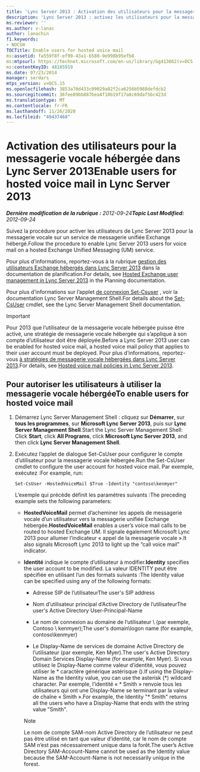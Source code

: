 ```yaml
---
title: 'Lync Server 2013 : Activation des utilisateurs pour la messagerie vocale hébergée'
description: 'Lync Server 2013 : activez les utilisateurs pour la messagerie vocale hébergée.'
ms.reviewer: ''
ms.author: v-lanac
author: lanachin
f1.keywords:
- NOCSH
TOCTitle: Enable users for hosted voice mail
ms:assetid: fa559f8f-ef99-43a1-b580-9e998b95efb8
ms:mtpsurl: https://technet.microsoft.com/en-us/library/Gg413062(v=OCS.15)
ms:contentKeyID: 48185919
ms.date: 07/23/2014
manager: serdars
mtps_version: v=OCS.15
ms.openlocfilehash: 3853a70d433c09029a02f2ca6256b5988defdcb2
ms.sourcegitcommit: 36fee89bb887bea4f18b19f17a8c69daf5bc423d
ms.translationtype: MT
ms.contentlocale: fr-FR
ms.lasthandoff: 11/26/2020
ms.locfileid: "49437468"
---
```

# <a name="enable-users-for-hosted-voice-mail-in-lync-server-2013"></a><span data-ttu-id="e4de1-103">Activation des utilisateurs pour la messagerie vocale hébergée dans Lync Server 2013</span><span class="sxs-lookup"><span data-stu-id="e4de1-103">Enable users for hosted voice mail in Lync Server 2013</span></span>

<div data-xmlns="http://www.w3.org/1999/xhtml">

<div class="topic" data-xmlns="http://www.w3.org/1999/xhtml" data-msxsl="urn:schemas-microsoft-com:xslt" data-cs="https://msdn.microsoft.com/">

<div data-asp="https://msdn2.microsoft.com/asp">



</div>

<div id="mainSection">

<div id="mainBody"><span data-ttu-id="e4de1-104">

<span> </span></span><span class="sxs-lookup"><span data-stu-id="e4de1-104">

<span> </span></span></span>

<span data-ttu-id="e4de1-105">_**Dernière modification de la rubrique :** 2012-09-24_</span><span class="sxs-lookup"><span data-stu-id="e4de1-105">_**Topic Last Modified:** 2012-09-24_</span></span>

<span data-ttu-id="e4de1-106">Suivez la procédure pour activer les utilisateurs de Lync Server 2013 pour la messagerie vocale sur un service de messagerie unifiée Exchange hébergé.</span><span class="sxs-lookup"><span data-stu-id="e4de1-106">Follow the procedure to enable Lync Server 2013 users for voice mail on a hosted Exchange Unified Messaging (UM) service.</span></span>

<span data-ttu-id="e4de1-107">Pour plus d’informations, reportez-vous à la rubrique [gestion des utilisateurs Exchange hébergés dans Lync Server 2013](lync-server-2013-hosted-exchange-user-management.md) dans la documentation de planification.</span><span class="sxs-lookup"><span data-stu-id="e4de1-107">For details, see [Hosted Exchange user management in Lync Server 2013](lync-server-2013-hosted-exchange-user-management.md) in the Planning documentation.</span></span>

<span data-ttu-id="e4de1-108">Pour plus d’informations sur l’applet [de connexion Set-Csuser](https://docs.microsoft.com/powershell/module/skype/Set-CsUser) , voir la documentation Lync Server Management Shell.</span><span class="sxs-lookup"><span data-stu-id="e4de1-108">For details about the [Set-CsUser](https://docs.microsoft.com/powershell/module/skype/Set-CsUser) cmdlet, see the Lync Server Management Shell documentation.</span></span>

<div>


> [!IMPORTANT]  
> <span data-ttu-id="e4de1-109">Pour 2013 que l’utilisateur de la messagerie vocale hébergée puisse être activé, une stratégie de messagerie vocale hébergée qui s’applique à son compte d’utilisateur doit être déployée.</span><span class="sxs-lookup"><span data-stu-id="e4de1-109">Before a Lync Server 2013 user can be enabled for hosted voice mail, a hosted voice mail policy that applies to their user account must be deployed.</span></span> <span data-ttu-id="e4de1-110">Pour plus d’informations, reportez-vous <A href="lync-server-2013-hosted-voice-mail-policies.md">à stratégies de messagerie vocale hébergées dans Lync Server 2013</A>.</span><span class="sxs-lookup"><span data-stu-id="e4de1-110">For details, see <A href="lync-server-2013-hosted-voice-mail-policies.md">Hosted voice mail policies in Lync Server 2013</A>.</span></span>



</div>

<div>

## <a name="to-enable-users-for-hosted-voice-mail"></a><span data-ttu-id="e4de1-111">Pour autoriser les utilisateurs à utiliser la messagerie vocale hébergée</span><span class="sxs-lookup"><span data-stu-id="e4de1-111">To enable users for hosted voice mail</span></span>

1.  <span data-ttu-id="e4de1-112">Démarrez Lync Server Management Shell : cliquez sur **Démarrer**, sur **tous les programmes**, sur **Microsoft Lync Server 2013**, puis sur **Lync Server Management Shell**.</span><span class="sxs-lookup"><span data-stu-id="e4de1-112">Start the Lync Server Management Shell: Click **Start**, click **All Programs**, click **Microsoft Lync Server 2013**, and then click **Lync Server Management Shell**.</span></span>

2.  <span data-ttu-id="e4de1-113">Exécutez l’applet de dialogue Set-CsUser pour configurer le compte d’utilisateur pour la messagerie vocale hébergée.</span><span class="sxs-lookup"><span data-stu-id="e4de1-113">Run the Set-CsUser cmdlet to configure the user account for hosted voice mail.</span></span> <span data-ttu-id="e4de1-114">Par exemple, exécutez :</span><span class="sxs-lookup"><span data-stu-id="e4de1-114">For example, run:</span></span>
    
        Set-CsUser -HostedVoiceMail $True -Identity "contoso\kenmyer"
    
    <span data-ttu-id="e4de1-115">L’exemple qui précède définit les paramètres suivants :</span><span class="sxs-lookup"><span data-stu-id="e4de1-115">The preceding example sets the following parameters:</span></span>
    
      - <span data-ttu-id="e4de1-116">**HostedVoiceMail** permet d’acheminer les appels de messagerie vocale d’un utilisateur vers la messagerie unifiée Exchange hébergée.</span><span class="sxs-lookup"><span data-stu-id="e4de1-116">**HostedVoiceMail** enables a user’s voice mail calls to be routed to hosted Exchange UM.</span></span> <span data-ttu-id="e4de1-117">Il signale également Microsoft Lync 2013 pour allumer l’indicateur « appel de la messagerie vocale ».</span><span class="sxs-lookup"><span data-stu-id="e4de1-117">It also signals Microsoft Lync 2013 to light up the “call voice mail” indicator.</span></span>
    
      - <span data-ttu-id="e4de1-118">**Identité** indique le compte d’utilisateur à modifier.</span><span class="sxs-lookup"><span data-stu-id="e4de1-118">**Identity** specifies the user account to be modified.</span></span> <span data-ttu-id="e4de1-119">La valeur IDENTITY peut être spécifiée en utilisant l’un des formats suivants :</span><span class="sxs-lookup"><span data-stu-id="e4de1-119">The Identity value can be specified using any of the following formats:</span></span>
        
          - <span data-ttu-id="e4de1-120">Adresse SIP de l’utilisateur</span><span class="sxs-lookup"><span data-stu-id="e4de1-120">The user's SIP address</span></span>
        
          - <span data-ttu-id="e4de1-121">Nom d’utilisateur principal d’Active Directory de l’utilisateur</span><span class="sxs-lookup"><span data-stu-id="e4de1-121">The user's Active Directory User-Principal-Name</span></span>
        
          - <span data-ttu-id="e4de1-122">Le nom de connexion au domaine de l’utilisateur \\ (par exemple, Contoso \\ kenmyer);</span><span class="sxs-lookup"><span data-stu-id="e4de1-122">The user's domain\\logon name (for example, contoso\\kenmyer)</span></span>
        
          - <span data-ttu-id="e4de1-123">Le Display-Name de services de domaine Active Directory de l’utilisateur (par exemple, Ken Myer).</span><span class="sxs-lookup"><span data-stu-id="e4de1-123">The user's Active Directory Domain Services Display-Name (for example, Ken Myer).</span></span> <span data-ttu-id="e4de1-124">Si vous utilisez le Display-Name comme valeur d’identité, vous pouvez utiliser le \* caractère générique astérisque ().</span><span class="sxs-lookup"><span data-stu-id="e4de1-124">If using the Display-Name as the Identity value, you can use the asterisk (\*) wildcard character.</span></span> <span data-ttu-id="e4de1-125">Par exemple, l’identité « \* Smith » renvoie tous les utilisateurs qui ont une Display-Name se terminant par la valeur de chaîne « Smith ».</span><span class="sxs-lookup"><span data-stu-id="e4de1-125">For example, the Identity "\* Smith" returns all the users who have a Display-Name that ends with the string value "Smith".</span></span>
        
        <div>
        

        > [!NOTE]  
        > <span data-ttu-id="e4de1-126">Le nom de compte SAM-nom Active Directory de l’utilisateur ne peut pas être utilisé en tant que valeur d’identité, car le nom de compte SAM n’est pas nécessairement unique dans la forêt.</span><span class="sxs-lookup"><span data-stu-id="e4de1-126">The user’s Active Directory SAM-Account-Name cannot be used as the Identity value because the SAM-Account-Name is not necessarily unique in the forest.</span></span>

        
        <span data-ttu-id="e4de1-127"></div>

</div>

</div>

<span> </span>

</div>

</div>

</span><span class="sxs-lookup"><span data-stu-id="e4de1-127"></div>

</div>

</div>

<span> </span>

</div>

</div>

</span></span></div>

